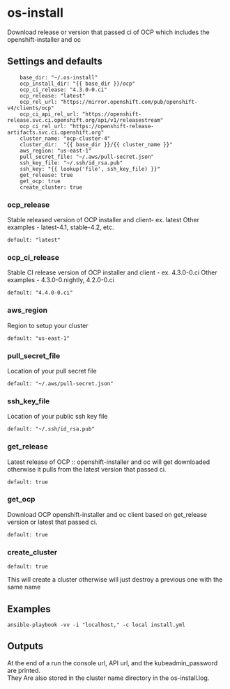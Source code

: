 # os-install
Download release or version that passed ci of OCP which includes the openshift-installer and oc

## Settings and defaults

```
    base_dir: "~/.os-install"
    ocp_install_dir: "{{ base_dir }}/ocp"
    ocp_ci_release: "4.3.0-0.ci"
    ocp_release: "latest"
    ocp_rel_url: "https://mirror.openshift.com/pub/openshift-v4/clients/ocp"
    ocp_ci_api_rel_url: "https://openshift-release.svc.ci.openshift.org/api/v1/releasestream"
    ocp_ci_rel_url: "https://openshift-release-artifacts.svc.ci.openshift.org"
    cluster_name: "ocp-cluster-4"
    cluster_dir:  "{{ base_dir }}/{{ cluster_name }}"
    aws_region: "us-east-1"
    pull_secret_file: "~/.aws/pull-secret.json"
    ssh_key_file: "~/.ssh/id_rsa.pub"
    ssh_key: "{{ lookup('file', ssh_key_file) }}"
    get_release: true
    get_ocp: true
    create_cluster: true
```

### ocp_release
Stable released version of OCP installer and client- ex. latest
Other examples - latest-4.1, stable-4.2, etc.
```
default: "latest"

```

### ocp_ci_release
Stable CI release version of OCP installer and client - ex. 4.3.0-0.ci
Other examples - 4.3.0-0.nightly, 4.2.0-0.ci
```
default: "4.4.0-0.ci"

```

### aws_region
Region to setup your cluster
```
default: "us-east-1"

```

### pull_secret_file
Location of your pull secret file
```
default: "~/.aws/pull-secret.json"

```

### ssh_key_file
Location of your public ssh key file
```
default: "~/.ssh/id_rsa.pub"

```

### get_release
Latest release of OCP :: openshift-installer and oc will get downloaded otherwise it pulls from
the latest version that passed ci.

```
default: true

```

### get_ocp
Download OCP openshift-installer and oc client based on get_release version or latest that passed ci.
```
default: true

```

### create_cluster
```
default: true

```
This will create a cluster otherwise will just destroy a previous one with the same name

## Examples

```
ansible-playbook -vv -i "localhost," -c local install.yml

```

## Outputs
 
At the end of a run the console url, API url, and the kubeadmin_password are printed.  </br>
They Are also stored in the cluster name directory  in the os-install.log.